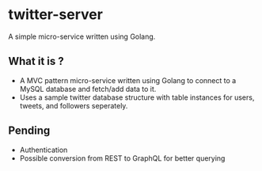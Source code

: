 # twitter-server
A simple micro-service written using Golang. 

## What it is ?
* A MVC pattern micro-service written using Golang to connect to a MySQL database and fetch/add data to it.
* Uses a sample twitter database structure with table instances for users, tweets, and followers seperately.

## Pending
* Authentication
* Possible conversion from REST to GraphQL for better querying
